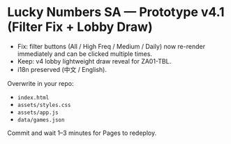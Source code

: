 
# Lucky Numbers SA — Prototype v4.1 (Filter Fix + Lobby Draw)

- Fix: filter buttons (All / High Freq / Medium / Daily) now re-render immediately and can be clicked multiple times.
- Keep: v4 lobby lightweight draw reveal for ZA01-TBL.
- i18n preserved (中文 / English).

Overwrite in your repo:
- `index.html`
- `assets/styles.css`
- `assets/app.js`
- `data/games.json`

Commit and wait 1–3 minutes for Pages to redeploy.
